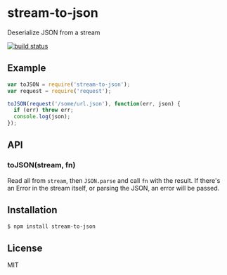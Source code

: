 
# stream-to-json

  Deserialize JSON from a stream

  [![build status](https://secure.travis-ci.org/juliangruber/stream-to-json.png)](http://travis-ci.org/juliangruber/stream-to-json)

## Example

```js
var toJSON = require('stream-to-json');
var request = require('request');

toJSON(request('/some/url.json'), function(err, json) {
  if (err) throw err;
  console.log(json);
});
```

## API

### toJSON(stream, fn)

Read all from `stream`, then `JSON.parse` and call `fn` with the result.
If there's an Error in the stream itself, or parsing the JSON, an error
will be passed.

## Installation

```bash
$ npm install stream-to-json
```

## License

  MIT
